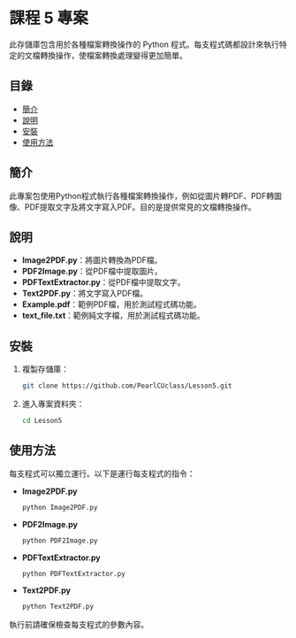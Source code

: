 # 課程 5 專案

此存儲庫包含用於各種檔案轉換操作的 Python 程式。每支程式碼都設計來執行特定的文檔轉換操作，使檔案轉換處理變得更加簡單。

## 目錄

- [簡介](#簡介)
- [說明](#說明)
- [安裝](#安裝)
- [使用方法](#使用方法)

## 簡介

此專案包使用Python程式執行各種檔案轉換操作，例如從圖片轉PDF、PDF轉圖像、PDF提取文字及將文字寫入PDF。目的是提供常見的文檔轉換操作。

## 說明

- **Image2PDF.py**：將圖片轉換為PDF檔。
- **PDF2Image.py**：從PDF檔中提取圖片。
- **PDFTextExtractor.py**：從PDF檔中提取文字。
- **Text2PDF.py**：將文字寫入PDF檔。
- **Example.pdf**：範例PDF檔，用於測試程式碼功能。
- **text_file.txt**：範例純文字檔，用於測試程式碼功能。

## 安裝

1. 複製存儲庫：
    ```bash
    git clone https://github.com/PearlCUclass/Lesson5.git
    ```
2. 進入專案資料夾：
    ```bash
    cd Lesson5
    ```

## 使用方法

每支程式可以獨立運行。以下是運行每支程式的指令：

- **Image2PDF.py**
    ```bash
    python Image2PDF.py
    ```

- **PDF2Image.py**
    ```bash
    python PDF2Image.py
    ```

- **PDFTextExtractor.py**
    ```bash
    python PDFTextExtractor.py
    ```

- **Text2PDF.py**
    ```bash
    python Text2PDF.py
    ```

執行前請確保檢查每支程式的參數內容。
